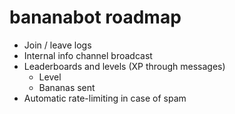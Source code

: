 # bananabot roadmap

* Join / leave logs
* Internal info channel broadcast
* Leaderboards and levels (XP through messages)
  * Level
  * Bananas sent
* Automatic rate-limiting in case of spam
